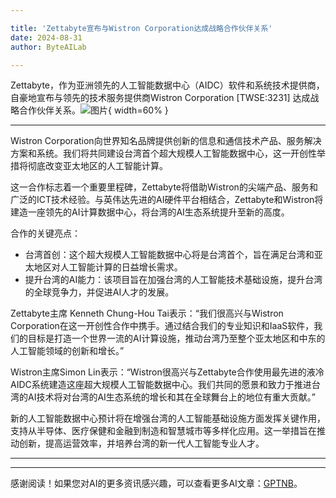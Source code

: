 ```yaml
---

title: 'Zettabyte宣布与Wistron Corporation达成战略合作伙伴关系'
date: 2024-08-31
author: ByteAILab

---
```


Zettabyte，作为亚洲领先的人工智能数据中心（AIDC）软件和系统技术提供商，自豪地宣布与领先的技术服务提供商Wistron Corporation [TWSE:3231] 达成战略合作伙伴关系。![图片](https://ai-techpark.com/wp-content/uploads/2024/08/Zettabyte-960x540.jpg){ width=60% }

---
Wistron Corporation向世界知名品牌提供创新的信息和通信技术产品、服务解决方案和系统。我们将共同建设台湾首个超大规模人工智能数据中心，这一开创性举措将彻底改变亚太地区的人工智能计算。

这一合作标志着一个重要里程碑，Zettabyte将借助Wistron的尖端产品、服务和广泛的ICT技术经验。与英伟达先进的AI硬件平台相结合，Zettabyte和Wistron将建造一座领先的AI计算数据中心，将台湾的AI生态系统提升至新的高度。

合作的关键亮点：
- 台湾首创：这个超大规模人工智能数据中心将是台湾首个，旨在满足台湾和亚太地区对人工智能计算的日益增长需求。
- 提升台湾的AI能力：该项目旨在加强台湾的人工智能技术基础设施，提升台湾的全球竞争力，并促进AI人才的发展。

Zettabyte主席 Kenneth Chung-Hou Tai表示：“我们很高兴与Wistron Corporation在这一开创性合作中携手。通过结合我们的专业知识和IaaS软件，我们的目标是打造一个世界一流的AI计算设施，推动台湾乃至整个亚太地区和中东的人工智能领域的创新和增长。”

Wistron主席Simon Lin表示：“Wistron很高兴与Zettabyte合作使用最先进的液冷AIDC系统建造这座超大规模人工智能数据中心。我们共同的愿景和致力于推进台湾的AI技术将对台湾的AI生态系统的增长和其在全球舞台上的地位有重大贡献。”

新的人工智能数据中心预计将在增强台湾的人工智能基础设施方面发挥关键作用，支持从半导体、医疗保健和金融到制造和智慧城市等多样化应用。这一举措旨在推动创新，提高运营效率，并培养台湾的新一代人工智能专业人才。

---
---
感谢阅读！如果您对AI的更多资讯感兴趣，可以查看更多AI文章：[GPTNB](https://gptnb.com)。